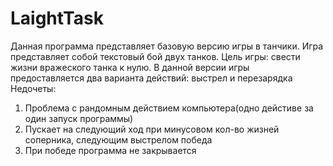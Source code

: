# LaightTask
Данная программа представляет базовую версию игры в танчики.
Игра представляет собой текстовый бой двух танков.
Цель игры: свести жизни вражеского танка к нулю.
В данной версии игры предоставляется два варианта действий: выстрел и перезарядка
Недочеты:
1) Проблема с рандомным действием компьютера(одно дейстиве за один запуск программы)
2) Пускает на следующий ход при минусовом кол-во жизней соперника, следующим выстрелом победа
3) При победе программа не закрывается
